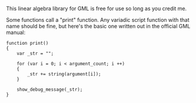 This linear algebra library for GML is free for use so long as you credit me.

Some functions call a "print" function. Any variadic script function with that name should be fine, but here's the basic one written out in the official GML manual:

```gml
function print()
{
    var _str = "";
    
    for (var i = 0; i < argument_count; i ++)
    {
        _str += string(argument[i]);
    }

    show_debug_message(_str);
}
```

